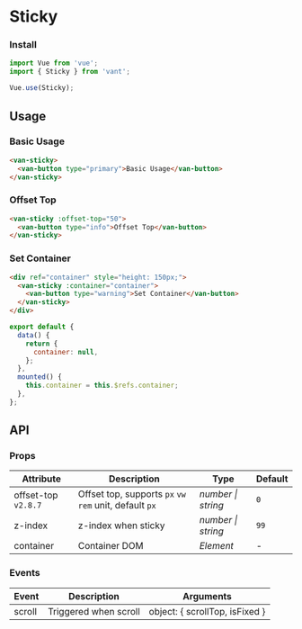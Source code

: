 # Sticky

### Install

```js
import Vue from 'vue';
import { Sticky } from 'vant';

Vue.use(Sticky);
```

## Usage

### Basic Usage

```html
<van-sticky>
  <van-button type="primary">Basic Usage</van-button>
</van-sticky>
```

### Offset Top

```html
<van-sticky :offset-top="50">
  <van-button type="info">Offset Top</van-button>
</van-sticky>
```

### Set Container

```html
<div ref="container" style="height: 150px;">
  <van-sticky :container="container">
    <van-button type="warning">Set Container</van-button>
  </van-sticky>
</div>
```

```js
export default {
  data() {
    return {
      container: null,
    };
  },
  mounted() {
    this.container = this.$refs.container;
  },
};
```

## API

### Props

| Attribute | Description | Type | Default |
| --- | --- | --- | --- |
| offset-top `v2.8.7` | Offset top, supports `px` `vw` `rem` unit, default `px` | _number \| string_ | `0` |
| z-index | z-index when sticky | _number \| string_ | `99` |
| container | Container DOM | _Element_ | - |

### Events

| Event  | Description           | Arguments                      |
| ------ | --------------------- | ------------------------------ |
| scroll | Triggered when scroll | object: { scrollTop, isFixed } |
